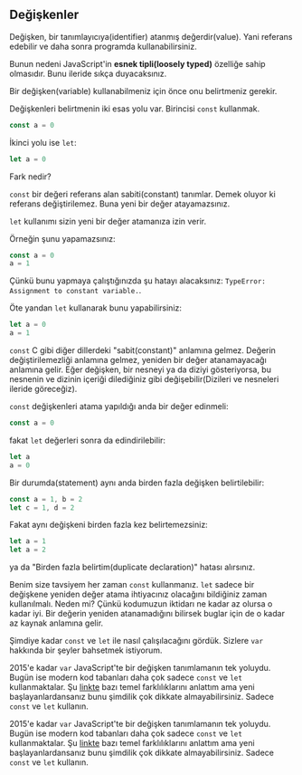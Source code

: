 ## Değişkenler

Değişken, bir tanımlayıcıya(identifier) atanmış değerdir(value). Yani referans edebilir ve daha sonra programda kullanabilirsiniz.

Bunun nedeni JavaScript'in **esnek tipli(loosely typed)** özelliğe sahip olmasıdır. Bunu ileride sıkça duyacaksınız.

Bir değişken(variable) kullanabilmeniz için önce onu belirtmeniz gerekir.

Değişkenleri belirtmenin iki esas yolu var. Birincisi `const` kullanmak.

```js
const a = 0
```

İkinci yolu ise `let`:

```js
let a = 0
```

Fark nedir?

`const` bir değeri referans alan sabiti(constant) tanımlar. Demek oluyor ki referans değiştirilemez. Buna yeni bir değer atayamazsınız.

`let` kullanımı sizin yeni bir değer atamanıza izin verir.

Örneğin şunu yapamazsınız:

```js
const a = 0
a = 1
```

Çünkü bunu yapmaya çalıştığınızda şu hatayı alacaksınız: `TypeError: Assignment to constant variable.`.

Öte yandan `let` kullanarak bunu yapabilirsiniz:

```js
let a = 0
a = 1
```

`const` C gibi diğer dillerdeki "sabit(constant)" anlamına gelmez. Değerin değiştirilemezliği anlamına gelmez, yeniden bir değer atanamayacağı anlamına gelir. Eğer değişken, bir nesneyi ya da diziyi gösteriyorsa, bu nesnenin ve dizinin içeriği dilediğiniz gibi değişebilir(Dizileri ve nesneleri ileride göreceğiz).

`const` değişkenleri atama yapıldığı anda bir değer edinmeli:

```js
const a = 0
```

fakat `let` değerleri sonra da edindirilebilir:

```js
let a
a = 0
```

Bir durumda(statement) aynı anda birden fazla değişken belirtilebilir: 

```js
const a = 1, b = 2
let c = 1, d = 2
```

Fakat aynı değişkeni birden fazla kez belirtemezsiniz:

```js
let a = 1
let a = 2
```

ya da "Birden fazla belirtim(duplicate declaration)" hatası alırsınız. 

Benim size tavsiyem her zaman `const` kullanmanız. `let` sadece bir değişkene yeniden değer atama ihtiyacınız olacağını bildiğiniz zaman kullanılmalı. Neden mi? Çünkü kodumuzun iktidarı ne kadar az olursa o kadar iyi. Bir değerin yeniden atanamadığını bilirsek buglar için de o kadar az kaynak anlamına gelir.

Şimdiye kadar `const` ve `let` ile nasıl çalışılacağını gördük. Sizlere `var` hakkında bir şeyler bahsetmek istiyorum.


2015'e kadar `var` JavaScript'te bir değişken tanımlamanın tek yoluydu. Bugün ise modern kod tabanları daha çok sadece `const` ve `let` kullanmaktalar. Şu [linkte](https://flaviocopes.com/javascript-difference-let-var/) bazı temel farklılıklarını anlattım ama yeni başlayanlardansanız bunu şimdilik çok dikkate almayabilirsiniz. Sadece `const` ve `let` kullanın.


2015'e kadar `var` JavaScript'te bir değişken tanımlamanın tek yoluydu. Bugün ise modern kod tabanları daha çok sadece `const` ve `let` kullanmaktalar. Şu [linkte](https://flaviocopes.com/javascript-difference-let-var/) bazı temel farklılıklarını anlattım ama yeni başlayanlardansanız bunu şimdilik çok dikkate almayabilirsiniz. Sadece `const` ve `let` kullanın.